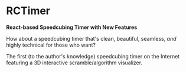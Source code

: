 RCTimer
=====
**React-based Speedcubing Timer with New Features**

How about a speedcubing timer that's clean, beautiful, seamless, *and* highly technical for those who want?

The first (to the author's knowledge) speedcubing timer on the Internet featuring a 3D interactive scramble/algorithm visualizer.
